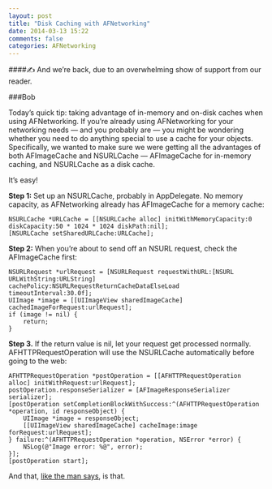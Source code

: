 ```yaml
---
layout: post
title: "Disk Caching with AFNetworking"
date: 2014-03-13 15:22
comments: false
categories: AFNetworking
---
```

####&#9997; And we’re back, due to an overwhelming show of support from our reader.

###Bob


Today’s quick tip: taking advantage of in-memory and on-disk caches when using AFNetworking. If you’re already using AFNetworking for your networking needs — and you probably are — you might be wondering whether you need to do anything special to use a cache for your objects. Specifically, we wanted to make sure we were getting all the advantages of both AFImageCache and NSURLCache — AFImageCache for in-memory caching, and NSURLCache as a disk cache.

It’s easy!

**Step 1:** Set up an NSURLCache, probably in AppDelegate. No memory capacity, as AFNetworking already has AFImageCache for a memory cache:

    NSURLCache *URLCache = [[NSURLCache alloc] initWithMemoryCapacity:0 diskCapacity:50 * 1024 * 1024 diskPath:nil];
    [NSURLCache setSharedURLCache:URLCache];

**Step 2:** When you’re about to send off an NSURL request, check the AFImageCache first:
	
    NSURLRequest *urlRequest = [NSURLRequest requestWithURL:[NSURL URLWithString:URLString] cachePolicy:NSURLRequestReturnCacheDataElseLoad timeoutInterval:30.0f];
    UIImage *image = [[UIImageView sharedImageCache] cachedImageForRequest:urlRequest];
    if (image != nil) {
        return;
    }

**Step 3.** If the return value is nil, let your request get processed normally. AFHTTPRequestOperation will use the NSURLCache automatically before going to the web:

    AFHTTPRequestOperation *postOperation = [[AFHTTPRequestOperation alloc] initWithRequest:urlRequest];
    postOperation.responseSerializer = [AFImageResponseSerializer serializer];
    [postOperation setCompletionBlockWithSuccess:^(AFHTTPRequestOperation *operation, id responseObject) {
        UIImage *image = responseObject;
        [[UIImageView sharedImageCache] cacheImage:image forRequest:urlRequest];
    } failure:^(AFHTTPRequestOperation *operation, NSError *error) {
        NSLog(@"Image error: %@", error);
    }];
    [postOperation start];

And that, [like the man says](https://www.youtube.com/watch?v=HdVmnZ88ECM#t=77), is that.
